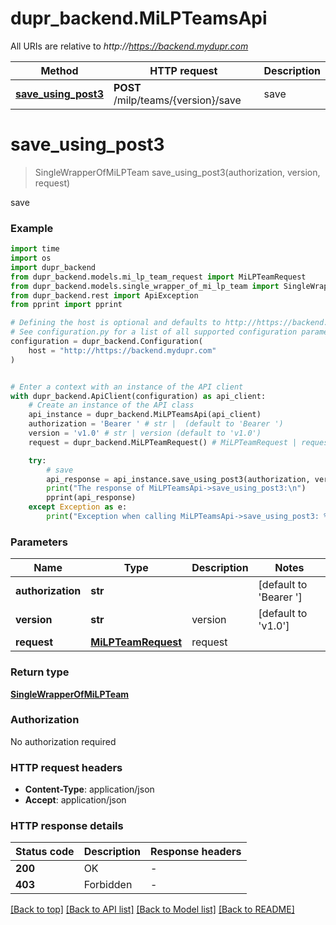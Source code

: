 # dupr_backend.MiLPTeamsApi

All URIs are relative to *http://https://backend.mydupr.com*

Method | HTTP request | Description
------------- | ------------- | -------------
[**save_using_post3**](MiLPTeamsApi.md#save_using_post3) | **POST** /milp/teams/{version}/save | save


# **save_using_post3**
> SingleWrapperOfMiLPTeam save_using_post3(authorization, version, request)

save

### Example

```python
import time
import os
import dupr_backend
from dupr_backend.models.mi_lp_team_request import MiLPTeamRequest
from dupr_backend.models.single_wrapper_of_mi_lp_team import SingleWrapperOfMiLPTeam
from dupr_backend.rest import ApiException
from pprint import pprint

# Defining the host is optional and defaults to http://https://backend.mydupr.com
# See configuration.py for a list of all supported configuration parameters.
configuration = dupr_backend.Configuration(
    host = "http://https://backend.mydupr.com"
)


# Enter a context with an instance of the API client
with dupr_backend.ApiClient(configuration) as api_client:
    # Create an instance of the API class
    api_instance = dupr_backend.MiLPTeamsApi(api_client)
    authorization = 'Bearer ' # str |  (default to 'Bearer ')
    version = 'v1.0' # str | version (default to 'v1.0')
    request = dupr_backend.MiLPTeamRequest() # MiLPTeamRequest | request

    try:
        # save
        api_response = api_instance.save_using_post3(authorization, version, request)
        print("The response of MiLPTeamsApi->save_using_post3:\n")
        pprint(api_response)
    except Exception as e:
        print("Exception when calling MiLPTeamsApi->save_using_post3: %s\n" % e)
```



### Parameters

Name | Type | Description  | Notes
------------- | ------------- | ------------- | -------------
 **authorization** | **str**|  | [default to &#39;Bearer &#39;]
 **version** | **str**| version | [default to &#39;v1.0&#39;]
 **request** | [**MiLPTeamRequest**](MiLPTeamRequest.md)| request | 

### Return type

[**SingleWrapperOfMiLPTeam**](SingleWrapperOfMiLPTeam.md)

### Authorization

No authorization required

### HTTP request headers

 - **Content-Type**: application/json
 - **Accept**: application/json

### HTTP response details
| Status code | Description | Response headers |
|-------------|-------------|------------------|
**200** | OK |  -  |
**403** | Forbidden |  -  |

[[Back to top]](#) [[Back to API list]](../README.md#documentation-for-api-endpoints) [[Back to Model list]](../README.md#documentation-for-models) [[Back to README]](../README.md)

